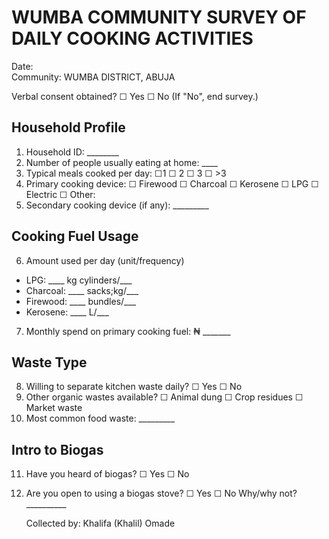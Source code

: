 # WUMBA COMMUNITY SURVEY OF DAILY COOKING ACTIVITIES
Date:                                                     
Community: WUMBA DISTRICT, ABUJA

Verbal consent obtained?  ☐ Yes   ☐ No (If "No", end survey.)

## Household Profile
1. Household ID: ________
2. Number of people usually eating at home: ____
3. Typical meals cooked per day:  ☐1   ☐ 2   ☐ 3   ☐ >3
4. Primary cooking device: ☐ Firewood  ☐ Charcoal  ☐ Kerosene  ☐ LPG  ☐ Electric ☐ Other:
5. Secondary cooking device (if any): _________

## Cooking Fuel Usage
6. Amount used per day (unit/frequency)
 - LPG:  ____ kg cylinders/___
 - Charcoal: ____ sacks;kg/___
 - Firewood: ____ bundles/___
 - Kerosene: ____ L/___

7. Monthly spend on primary cooking fuel: ₦ _______

## Waste Type
8. Willing to separate kitchen waste daily?  ☐ Yes ☐ No
9. Other organic wastes available? ☐ Animal dung ☐ Crop residues ☐ Market waste
10. Most common food waste: _________
 

## Intro to Biogas 
11. Have you heard of biogas? ☐ Yes ☐ No
12. Are you open to using a biogas stove? ☐ Yes ☐ No  Why/why not? __________

    Collected by: Khalifa (Khalil) Omade



